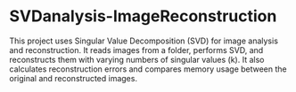 # SVDanalysis-ImageReconstruction
This project uses Singular Value Decomposition (SVD) for image analysis and reconstruction. It reads images from a folder, performs SVD, and reconstructs them with varying numbers of singular values (k). It also calculates reconstruction errors and compares memory usage between the original and reconstructed images.
